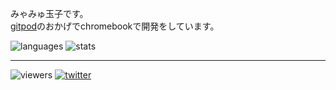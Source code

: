 みゃみゅ玉子です。  
[gitpod](https://gitpod.io/)のおかげでchromebookで開発をしています。

![languages](https://github-readme-stats.vercel.app/api/top-langs/?username=myamyu&layout=compact&locale=ja)
![stats](https://github-readme-stats.vercel.app/api?username=myamyu&show_icons=true&locale=ja&hide=contribs)

----

![viewers](https://komarev.com/ghpvc/?username=myamyu)
[![twitter](https://img.shields.io/twitter/follow/myamyu?label=Twitter&logo=twitter&style=flat)](https://twitter.com/myamyu)
